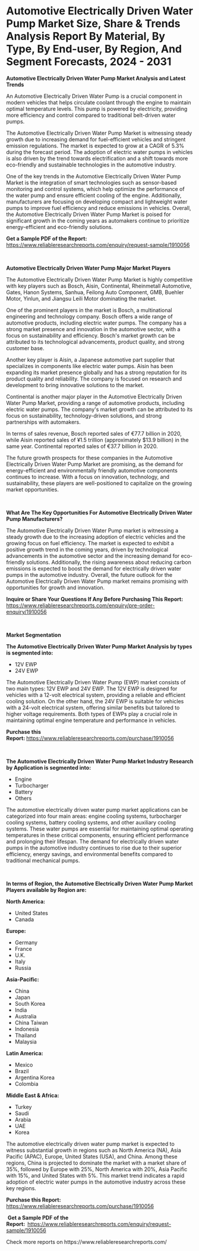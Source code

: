 <p><h1>Automotive Electrically Driven Water Pump Market Size, Share & Trends Analysis Report By Material, By Type, By End-user, By Region, And Segment Forecasts, 2024 - 2031</h1></p><p><strong>Automotive Electrically Driven Water Pump Market Analysis and Latest Trends</strong></p>
<p><p>An Automotive Electrically Driven Water Pump is a crucial component in modern vehicles that helps circulate coolant through the engine to maintain optimal temperature levels. This pump is powered by electricity, providing more efficiency and control compared to traditional belt-driven water pumps.</p><p>The Automotive Electrically Driven Water Pump Market is witnessing steady growth due to increasing demand for fuel-efficient vehicles and stringent emission regulations. The market is expected to grow at a CAGR of 5.3% during the forecast period. The adoption of electric water pumps in vehicles is also driven by the trend towards electrification and a shift towards more eco-friendly and sustainable technologies in the automotive industry.</p><p>One of the key trends in the Automotive Electrically Driven Water Pump Market is the integration of smart technologies such as sensor-based monitoring and control systems, which help optimize the performance of the water pump and ensure efficient cooling of the engine. Additionally, manufacturers are focusing on developing compact and lightweight water pumps to improve fuel efficiency and reduce emissions in vehicles. Overall, the Automotive Electrically Driven Water Pump Market is poised for significant growth in the coming years as automakers continue to prioritize energy-efficient and eco-friendly solutions.</p></p>
<p><strong>Get a Sample PDF of the Report:&nbsp;</strong> <a href="https://www.reliableresearchreports.com/enquiry/request-sample/1910056">https://www.reliableresearchreports.com/enquiry/request-sample/1910056</a></p>
<p>&nbsp;</p>
<p><strong>Automotive Electrically Driven Water Pump Major Market Players</strong></p>
<p><p>The Automotive Electrically Driven Water Pump Market is highly competitive with key players such as Bosch, Aisin, Continental, Rheinmetall Automotive, Gates, Hanon Systems, Sanhua, Feilong Auto Component, GMB, Buehler Motor, Yinlun, and Jiangsu Leili Motor dominating the market.</p><p>One of the prominent players in the market is Bosch, a multinational engineering and technology company. Bosch offers a wide range of automotive products, including electric water pumps. The company has a strong market presence and innovation in the automotive sector, with a focus on sustainability and efficiency. Bosch's market growth can be attributed to its technological advancements, product quality, and strong customer base.</p><p>Another key player is Aisin, a Japanese automotive part supplier that specializes in components like electric water pumps. Aisin has been expanding its market presence globally and has a strong reputation for its product quality and reliability. The company is focused on research and development to bring innovative solutions to the market.</p><p>Continental is another major player in the Automotive Electrically Driven Water Pump Market, providing a range of automotive products, including electric water pumps. The company's market growth can be attributed to its focus on sustainability, technology-driven solutions, and strong partnerships with automakers.</p><p>In terms of sales revenue, Bosch reported sales of €77.7 billion in 2020, while Aisin reported sales of ¥1.5 trillion (approximately $13.9 billion) in the same year. Continental reported sales of €37.7 billion in 2020.</p><p>The future growth prospects for these companies in the Automotive Electrically Driven Water Pump Market are promising, as the demand for energy-efficient and environmentally friendly automotive components continues to increase. With a focus on innovation, technology, and sustainability, these players are well-positioned to capitalize on the growing market opportunities.</p></p>
<p>&nbsp;</p>
<p><strong>What Are The Key Opportunities For Automotive Electrically Driven Water Pump Manufacturers?</strong></p>
<p><p>The Automotive Electrically Driven Water Pump market is witnessing a steady growth due to the increasing adoption of electric vehicles and the growing focus on fuel efficiency. The market is expected to exhibit a positive growth trend in the coming years, driven by technological advancements in the automotive sector and the increasing demand for eco-friendly solutions. Additionally, the rising awareness about reducing carbon emissions is expected to boost the demand for electrically driven water pumps in the automotive industry. Overall, the future outlook for the Automotive Electrically Driven Water Pump market remains promising with opportunities for growth and innovation.</p></p>
<p><strong>Inquire or Share Your Questions If Any Before Purchasing This Report:</strong> <a href="https://www.reliableresearchreports.com/enquiry/pre-order-enquiry/1910056">https://www.reliableresearchreports.com/enquiry/pre-order-enquiry/1910056</a></p>
<p>&nbsp;</p>
<p><strong>Market Segmentation</strong></p>
<p><strong>The Automotive Electrically Driven Water Pump Market Analysis by types is segmented into:</strong></p>
<p><ul><li>12V EWP</li><li>24V EWP</li></ul></p>
<p><p>The Automotive Electrically Driven Water Pump (EWP) market consists of two main types: 12V EWP and 24V EWP. The 12V EWP is designed for vehicles with a 12-volt electrical system, providing a reliable and efficient cooling solution. On the other hand, the 24V EWP is suitable for vehicles with a 24-volt electrical system, offering similar benefits but tailored to higher voltage requirements. Both types of EWPs play a crucial role in maintaining optimal engine temperature and performance in vehicles.</p></p>
<p><strong>Purchase this Report:&nbsp;</strong><a href="https://www.reliableresearchreports.com/purchase/1910056">https://www.reliableresearchreports.com/purchase/1910056</a></p>
<p>&nbsp;</p>
<p><strong>The Automotive Electrically Driven Water Pump Market Industry Research by Application is segmented into:</strong></p>
<p><ul><li>Engine</li><li>Turbocharger</li><li>Battery</li><li>Others</li></ul></p>
<p><p>The automotive electrically driven water pump market applications can be categorized into four main areas: engine cooling systems, turbocharger cooling systems, battery cooling systems, and other auxiliary cooling systems. These water pumps are essential for maintaining optimal operating temperatures in these critical components, ensuring efficient performance and prolonging their lifespan. The demand for electrically driven water pumps in the automotive industry continues to rise due to their superior efficiency, energy savings, and environmental benefits compared to traditional mechanical pumps.</p></p>
<p>&nbsp;</p>
<p><strong>In terms of Region, the Automotive Electrically Driven Water Pump Market Players available by Region are:</strong></p>
<p>
    <p> <strong> North America: </strong>
        <ul>
            <li>United States</li>
            <li>Canada</li>
        </ul>
        </p> 
    <p> <strong> Europe: </strong>
        <ul>
            <li>Germany</li>
            <li>France</li>
            <li>U.K.</li>
            <li>Italy</li>
            <li>Russia</li>
        </ul>
        </p> 
    <p> <strong> Asia-Pacific: </strong>
        <ul>
            <li>China</li>
            <li>Japan</li>
            <li>South Korea</li>
            <li>India</li>
            <li>Australia</li>
            <li>China Taiwan</li>
            <li>Indonesia</li>
            <li>Thailand</li>
            <li>Malaysia</li>
        </ul>
        </p> 
    <p> <strong> Latin America: </strong>
        <ul>
            <li>Mexico</li>
            <li>Brazil</li>
            <li>Argentina Korea</li>
            <li>Colombia</li>
        </ul>
        </p> 
    <p> <strong> Middle East & Africa: </strong>
        <ul>
            <li>Turkey</li>
            <li>Saudi</li>
            <li>Arabia</li>
            <li>UAE</li>
            <li>Korea</li>
        </ul>
    </p>
    </p>
<p><p>The automotive electrically driven water pump market is expected to witness substantial growth in regions such as North America (NA), Asia Pacific (APAC), Europe, United States (USA), and China. Among these regions, China is projected to dominate the market with a market share of 35%, followed by Europe with 25%, North America with 20%, Asia Pacific with 15%, and United States with 5%. This market trend indicates a rapid adoption of electric water pumps in the automotive industry across these key regions.</p></p>
<p><strong>Purchase this Report: </strong><a href="https://www.reliableresearchreports.com/purchase/1910056">https://www.reliableresearchreports.com/purchase/1910056</a></p>
<p>&nbsp;<strong>Get a Sample PDF of the Report:&nbsp;&nbsp;</strong><a href="https://www.reliableresearchreports.com/enquiry/request-sample/1910056">https://www.reliableresearchreports.com/enquiry/request-sample/1910056</a></p>
<p><strong></strong></p>
<p>Check more reports on https://www.reliableresearchreports.com/</p>